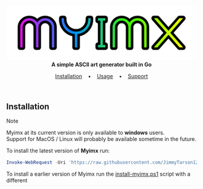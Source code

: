 <p align=center>
  <br>
  <img width="500px" src="Myimx-Title.png"/>
  <br>
  <span><b>A simple ASCII art generator built in Go</b></span>
  <br>
</p>

<p align="center">
  <a href="#installation">Installation</a>
  &nbsp;&nbsp;&nbsp;•&nbsp;&nbsp;&nbsp;
  <a href="#usage">Usage</a>
  &nbsp;&nbsp;&nbsp;•&nbsp;&nbsp;&nbsp;
  <a href="#support">Support</a>
</p>
<br>

<a name="installation"></a>
## Installation
> [!NOTE]
> Myimx at its current version is only available to __windows__ users. <br>
> Support for MacOS / Linux will probably be available sometime in the future.

To install the latest version of __Myimx__ run:
```powershell
Invoke-WebRequest -Uri 'https://raw.githubusercontent.com/JimmyTarson12/Myimx/main/install-myimx.ps1' -OutFile "$env:TEMP\install-myimx.ps1" -UseBasicParsing; Set-ExecutionPolicy Bypass -Scope Process -Force; & "$env:TEMP\install-myimx.ps1"
```

To install a earlier version of Myimx run the [install-myimx.ps1](https://github.com/JimmyTarson12/Myimx/blob/main/install-myimx.ps1) script with a different
